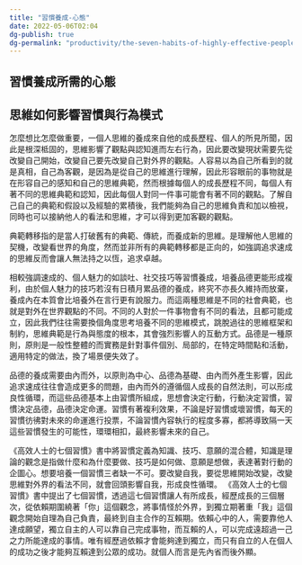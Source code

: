 ```yaml
---
title: "習慣養成-心態"
date: 2022-05-06T02:04
dg-publish: true
dg-permalink: "productivity/the-seven-habits-of-highly-effective-people/習慣養成-心態"
---
```

## 習慣養成所需的心態

## 思維如何影響習慣與行為模式
怎麼想比怎麼做重要，一個人思維的養成來自他的成長歷程、個人的所見所聞，因此是根深柢固的，思維影響了觀點與認知進而左右行為，因此要改變現狀需要先從改變自己開始，改變自己要先改變自己對外界的觀點。人容易以為自己所看到的就是真相，自己為客觀，是因為是從自己的思維進行理解，因此形容眼前的事物就是在形容自己的感知和自己的思維典範，然而根據每個人的成長歷程不同，每個人有著不同的思維典範和認知，因此每個人對同一件事可能會有著不同的觀點。了解自己自己的典範和假設以及經驗的累積後，我們能夠為自己的思維負責和加以檢視，同時也可以接納他人的看法和思維，才可以得到更加客觀的觀點。

典範轉移指的是當人打破舊有的典範、傳統，而養成新的思維。是理解他人思維的契機，改變看世界的角度，然而並非所有的典範轉移都是正向的，如強調追求速成的思維反而會讓人無法持之以恆，追求卓越。

相較強調速成的、個人魅力的如談吐、社交技巧等習慣養成，培養品德更能形成複利，由於個人魅力的技巧若沒有日積月累品德的養成，終究不亦長久維持而放棄，養成內在本質會比培養外在言行更有說服力。而這兩種思維是不同的社會典範，也就是對外在世界觀點的不同。不同的人對於一件事物會有不同的看法，且都可能成立，因此我們往往需要換個角度思考培養不同的思維模式，跳脫過往的思維框架和制約，思維典範是行為與態度的根本，其會強烈影響人的互動方式。品德是一種原則，原則是一般性整體的而實務是針對事件個別、局部的，在特定時間點和活動，適用特定的做法，換了場景便失效了。

品德的養成需要由內而外，以原則為中心、品德為基礎、由內而外產生影響，因此追求速成往往會造成更多的問題，由內而外的遵循個人成長的自然法則，可以形成良性循環，而這些品德基本上由習慣所組成，思想會決定行動，行動決定習慣，習慣決定品德，品德決定命運。習慣有著複利效果，不論是好習慣或壞習慣，每天的習慣彷彿對未來的命運進行投票，不論習慣內容執行的程度多寡，都將導致隔一天這些習慣發生的可能性，環環相扣，最終影響未來的自己。

《高效人士的七個習慣》書中將習慣定義為知識、技巧、意願的混合體，知識是理論的觀念是指做什麼和為什麼要做、技巧是如何做、意願是想做，表達著對行動的企圖心。想要培養一個習慣三者缺一不可。要改變自我，要從思維開始改變，改變思維對外界的看法不同，就會回頭影響自我，形成良性循環。
《高效人士的七個習慣》書中提出了七個習慣，透過這七個習慣讓人有所成長，經歷成長的三個層次，從依賴期圍繞著「你」這個觀念，將事情怪於外界，到獨立期著重「我」這個觀念開始自理為自己負責，最終到自主合作的互賴期。依賴心中的人，需要靠他人達成願望，獨立自主的人可以靠自己完成事物，而互賴的人，可以完成遠超過一己之力所能達成的事情。唯有經歷過依賴才會能夠達到獨立，而只有自立的人在個人的成功之後才能夠互賴達到公眾的成功。就個人而言是先內省而後外顯。

